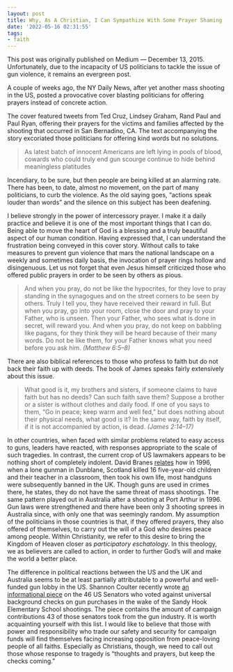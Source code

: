 ```yaml
---
layout: post
title: Why, As A Christian, I Can Sympathize With Some Prayer Shaming
date: '2022-05-16 02:31:55'
tags:
- faith
---
```


<aside>This post was originally published on Medium — December 13, 2015. Unfortunately, due to the incapacity of US politicians to tackle the issue of gun violence, it remains an evergreen post.
</aside>

A couple of weeks ago, the NY Daily News, after yet another mass shooting in the US, posted a provocative cover blasting politicians for offering prayers instead of concrete action.

The cover featured tweets from Ted Cruz, Lindsey Graham, Rand Paul and Paul Ryan, offering their prayers for the victims and families affected by the shooting that occurred in San Bernadino, CA. The text accompanying the story excoriated those politicians for offering kind words but no solutions.

> As latest batch of innocent Americans are left lying in pools of blood, cowards who could truly end gun scourge continue to hide behind meaningless platitudes

Incendiary, to be sure, but then people are being killed at an alarming rate. There has been, to date, almost no movement, on the part of many politicians, to curb the violence. As the old saying goes, “actions speak louder than words” and the silence on this subject has been deafening.

I believe strongly in the power of intercessory prayer. I make it a daily practice and believe it is one of the most important things that I can do. Being able to move the heart of God is a blessing and a truly beautiful aspect of our human condition. Having expressed that, I can understand the frustration being conveyed in this cover story. Without calls to take measures to prevent gun violence that mars the national landscape on a weekly and sometimes daily basis, the invocation of prayer rings hollow and disingenuous. Let us not forget that even Jesus himself criticized those who offered public prayers in order to be seen by others as pious.

> And when you pray, do not be like the hypocrites, for they love to pray standing in the synagogues and on the street corners to be seen by others. Truly I tell you, they have received their reward in full. But when you pray, go into your room, close the door and pray to your Father, who is unseen. Then your Father, who sees what is done in secret, will reward you. And when you pray, do not keep on babbling like pagans, for they think they will be heard because of their many words. Do not be like them, for your Father knows what you need before you ask him. _(Matthew 6:5–8)_

There are also biblical references to those who profess to faith but do not back their faith up with deeds. The book of James speaks fairly extensively about this issue.

> What good is it, my brothers and sisters, if someone claims to have faith but has no deeds? Can such faith save them? Suppose a brother or a sister is without clothes and daily food. If one of you says to them, “Go in peace; keep warm and well fed,” but does nothing about their physical needs, what good is it? In the same way, faith by itself, if it is not accompanied by action, is dead. _(James 2:14–17)_

In other countries, when faced with similar problems related to easy access to guns, leaders have reacted, with responses appropriate to the scale of such tragedies. In contrast, the current crop of US lawmakers appears to be nothing short of completely indolent. David Branes [relates](https://medium.com/@drb/in-1996-a-lone-gunman-entered-a-classroom-in-dunblane-scotland-332c46852f05#.9a06cwrsh) how in 1996, when a lone gunman in Dunblane, Scotland killed 16 five-year-old children and their teacher in a classroom, then took his own life, most handguns were subsequently banned in the UK. Though guns are used in crimes there, he states, they do not have the same threat of mass shootings. The same pattern played out in Australia after a shooting at Port Arthur in 1996. Gun laws were strengthened and there have been only 3 shooting sprees in Australia since, with only one that was seemingly random. My assumption of the politicians in those countries is that, if they offered prayers, they also offered of themselves, to carry out the will of a God who desires peace among people. Within Christianity, we refer to this desire to bring the Kingdom of Heaven closer as _participatory eschatology_. In this theology, we as believers are called to action, in order to further God’s will and make the world a better place.

The difference in political reactions between the US and the UK and Australia seems to be at least partially attributable to a powerful and well-funded gun lobby in the US. Shannon Coulter recently wrote [an informational piece](https://medium.com/@shannoncoulter/meet-the-46-u-s-senators-who-voted-against-sensible-gun-control-law-1ac66dcabbad#.2vdisap73) on the 46 US Senators who voted against universal background checks on gun purchases in the wake of the Sandy Hook Elementary School shootings. The piece contains the amount of campaign contributions 43 of those senators took from the gun industry. It is worth acquainting yourself with this list. I would like to believe that those with power and responsibility who trade our safety and security for campaign funds will find themselves facing increasing opposition from peace-loving people of all faiths. Especially as Christians, though, we need to call out those whose response to tragedy is “thoughts and prayers, but keep the checks coming.”


